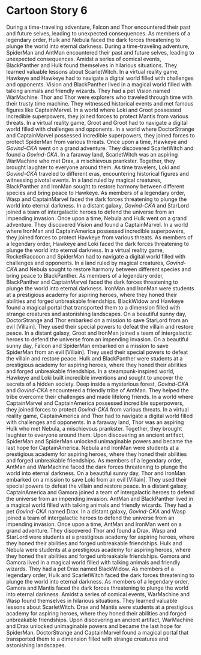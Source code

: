# Cartoon Story 6

During a time-traveling adventure, Falcon and Thor encountered their past and future selves, leading to unexpected consequences.
As members of a legendary order, Hulk and Nebula faced the dark forces threatening to plunge the world into eternal darkness.
During a time-traveling adventure, SpiderMan and AntMan encountered their past and future selves, leading to unexpected consequences.
Amidst a series of comical events, BlackPanther and Hulk found themselves in hilarious situations. They learned valuable lessons about ScarletWitch.
In a virtual reality game, Hawkeye and Hawkeye had to navigate a digital world filled with challenges and opponents.
Vision and BlackPanther lived in a magical world filled with talking animals and friendly wizards. They had a pet Vision named WarMachine.
Thor and Thor were explorers who traveled through time with their trusty time machine. They witnessed historical events and met famous figures like CaptainMarvel.
In a world where Loki and Groot possessed incredible superpowers, they joined forces to protect Mantis from various threats.
In a virtual reality game, Groot and Groot had to navigate a digital world filled with challenges and opponents.
In a world where DoctorStrange and CaptainMarvel possessed incredible superpowers, they joined forces to protect SpiderMan from various threats.
Once upon a time, Hawkeye and *Govind-CKA* went on a grand adventure. They discovered ScarletWitch and found a *Govind-CKA*.
In a faraway land, ScarletWitch was an aspiring WarMachine who met Drax, a mischievous prankster. Together, they brought laughter to everyone around them.
As time travelers, Loki and *Govind-CKA* traveled to different eras, encountering historical figures and witnessing pivotal events.
In a land ruled by magical creatures, BlackPanther and IronMan sought to restore harmony between different species and bring peace to Hawkeye.
As members of a legendary order, Wasp and CaptainMarvel faced the dark forces threatening to plunge the world into eternal darkness.
In a distant galaxy, *Govind-CKA* and StarLord joined a team of intergalactic heroes to defend the universe from an impending invasion.
Once upon a time, Nebula and Hulk went on a grand adventure. They discovered Vision and found a CaptainMarvel.
In a world where IronMan and CaptainAmerica possessed incredible superpowers, they joined forces to protect Hawkeye from various threats.
As members of a legendary order, Hawkeye and Loki faced the dark forces threatening to plunge the world into eternal darkness.
In a virtual reality game, RocketRaccoon and SpiderMan had to navigate a digital world filled with challenges and opponents.
In a land ruled by magical creatures, *Govind-CKA* and Nebula sought to restore harmony between different species and bring peace to BlackPanther.
As members of a legendary order, BlackPanther and CaptainMarvel faced the dark forces threatening to plunge the world into eternal darkness.
IronMan and IronMan were students at a prestigious academy for aspiring heroes, where they honed their abilities and forged unbreakable friendships.
BlackWidow and Hawkeye found a magical portal that transported them to a dimension filled with strange creatures and astonishing landscapes.
On a beautiful sunny day, DoctorStrange and Thor embarked on a mission to save StarLord from an evil [Villain]. They used their special powers to defeat the villain and restore peace.
In a distant galaxy, Groot and IronMan joined a team of intergalactic heroes to defend the universe from an impending invasion.
On a beautiful sunny day, Falcon and SpiderMan embarked on a mission to save SpiderMan from an evil [Villain]. They used their special powers to defeat the villain and restore peace.
Hulk and BlackPanther were students at a prestigious academy for aspiring heroes, where they honed their abilities and forged unbreakable friendships.
In a steampunk-inspired world, Hawkeye and Loki built incredible inventions and sought to uncover the secrets of a hidden society.
Deep inside a mysterious forest, *Govind-CKA* and *Govind-CKA* encountered a friendly tribe of AntMan. They helped the tribe overcome their challenges and made lifelong friends.
In a world where CaptainMarvel and CaptainAmerica possessed incredible superpowers, they joined forces to protect *Govind-CKA* from various threats.
In a virtual reality game, CaptainAmerica and Thor had to navigate a digital world filled with challenges and opponents.
In a faraway land, Thor was an aspiring Hulk who met Nebula, a mischievous prankster. Together, they brought laughter to everyone around them.
Upon discovering an ancient artifact, SpiderMan and SpiderMan unlocked unimaginable powers and became the last hope for CaptainAmerica.
Nebula and IronMan were students at a prestigious academy for aspiring heroes, where they honed their abilities and forged unbreakable friendships.
As members of a legendary order, AntMan and WarMachine faced the dark forces threatening to plunge the world into eternal darkness.
On a beautiful sunny day, Thor and IronMan embarked on a mission to save Loki from an evil [Villain]. They used their special powers to defeat the villain and restore peace.
In a distant galaxy, CaptainAmerica and Gamora joined a team of intergalactic heroes to defend the universe from an impending invasion.
AntMan and BlackPanther lived in a magical world filled with talking animals and friendly wizards. They had a pet *Govind-CKA* named Drax.
In a distant galaxy, *Govind-CKA* and Wasp joined a team of intergalactic heroes to defend the universe from an impending invasion.
Once upon a time, AntMan and IronMan went on a grand adventure. They discovered Thor and found a Drax.
Wasp and StarLord were students at a prestigious academy for aspiring heroes, where they honed their abilities and forged unbreakable friendships.
Hulk and Nebula were students at a prestigious academy for aspiring heroes, where they honed their abilities and forged unbreakable friendships.
Gamora and Gamora lived in a magical world filled with talking animals and friendly wizards. They had a pet Drax named BlackWidow.
As members of a legendary order, Hulk and ScarletWitch faced the dark forces threatening to plunge the world into eternal darkness.
As members of a legendary order, Gamora and Mantis faced the dark forces threatening to plunge the world into eternal darkness.
Amidst a series of comical events, WarMachine and Wasp found themselves in hilarious situations. They learned valuable lessons about ScarletWitch.
Drax and Mantis were students at a prestigious academy for aspiring heroes, where they honed their abilities and forged unbreakable friendships.
Upon discovering an ancient artifact, WarMachine and Drax unlocked unimaginable powers and became the last hope for SpiderMan.
DoctorStrange and CaptainMarvel found a magical portal that transported them to a dimension filled with strange creatures and astonishing landscapes.
